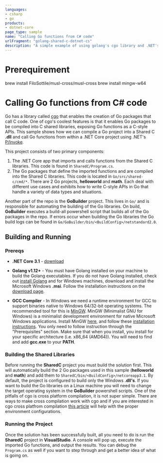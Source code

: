 ```yaml
---
languages:
- csharp
- go
products:
- dotnet-core
page_type: sample
name: "Calling Go functions from C# code"
urlFragment: "golang-shared-c-dotnet-cs"
description: "A simple example of using golang's cgo library and .NET's P/Invoke to call Go functions from C# code like a C-style API."
---
```



# Prerequirement 
brew install FiloSottile/musl-cross/musl-cross
brew install mingw-w64



# Calling Go functions from C# code

Go has a library called [cgo](https://golang.org/cmd/cgo/) that enables the creation of Go packages that call C code.  One of cgo's coolest features is that it enables Go packages to be compiled into C shared libraries, exposing Go functions as a C-style APIs.  This sample shows how we can compile a Go project into a Shared C **.dll** and call Go functions from within a .NET Core project using .NET's [P/Invoke](https://docs.microsoft.com/en-us/dotnet/standard/native-interop/pinvoke).

This project consists of two primary components:

1. The .NET Core app that imports and calls functions from the Shared C libraries.  This code is found in `SharedC/Program.cs`.
2. The Go packages that define the imported functions and are compiled into the Shared C libraries.  This code is located in `Go/src/shared-c/cmd/*`.  There are 2 Go projects, **helloworld** and **math**.  Each deal with different use cases and exhibits how to write C-style APIs in Go that handle a variety of data types and situations.

Another part of the repo is the **GoBuilder** project.  This lives in  `Go/` and is responsible for automating the building of the Go libraries.  On build, **GoBuilder** executes a build-all powershell script that builds all of the Go packages in the repo.  If errors occur when building the Go libraries the Go build logs can be found in  `Go/GoBuilder/bin/<BuildConfig>/netstandard2.0`.

## Building and Running

### Prereqs

* **.NET Core 3.1** - [download](https://dotnet.microsoft.com/download/dotnet-core/3.1)

* **Golang v1.12+** - You must have Golang installed on your machine to build the Golang executables.  If you do not have Golang installed, check out [install Golang](https://golang.org/dl/ "Installing Golang") and for Windows machines, download and install the Microsoft Windows **.msi**.  Follow the installation instructions on the [download page](https://golang.org/doc/install?download=go1.14.4.windows-amd64.msi "The Go Programming Language: Getting Started").

* **GCC Compiler** - In Windows we need a runtime environment for GCC to support binaries native to Windows 64/32-bit operating systems.  The recommended tool for this is [MinGW](http://www.mingw.org/ "MinGW").  MinGW (Minimalist GNU for Windows) is a minimalist development environment for native Microsoft Windows applications.  Install MinGW [here](https://sourceforge.net/projects/mingw-w64/ "MinGW for windows download"), and follow these [installation instructions](https://code.visualstudio.com/docs/cpp/config-mingw "MinGW installation instructions for Windows").  You only need to follow instruction through the "Prerequisites" section.  Make sure that when you install, you install for your specific architecture (i.e. x86_64 (AMD64)).  You will need to find and add **gcc.exe** to your **PATH**.

### Building the Shared Libraries

Before running the **SharedC** project you must build the solution first.  This will automatically build the 2 Go packages used in this sample (**helloworld** and **math**) and add them to `SharedC/bin/<BuildConfig>/netcoreapp3.1`.  By default, the project is configured to build only the Windows **.dll's**.  If you want to build the Go libraries on a Linux machine you will need to change the target operating system in the **GoBuilder** powershell scripts.  One of the pitfalls of cgo is cross platform compilation, it is not super simple.  There are ways to make cross compilation work with cgo and if you are interested in cgo cross platfrom compilation [this article](https://www.bluematador.com/blog/golang-pros-cons-part-5-cross-platform-compiling) will help with the proper environment configurations.

### Running the Project

Once the solution has been successfully built, all you need to do is run the **SharedC** project in **VisualStudio**.  A console will pop up, execute the imported Go functions, and output the results.  You can debug the `Program.cs` as well if you want to step through and get a better idea of what is going on.
